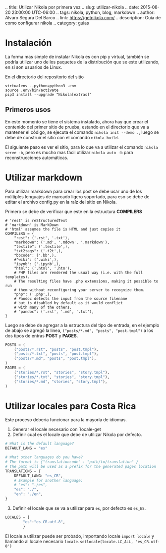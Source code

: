 .. title: Utilizar Nikola por primera vez
.. slug: utilizar-nikola
.. date: 2015-08-20 23:00:00 UTC-06:00
.. tags: nikola, python, blog, markdown
.. author: Alvaro Segura Del Barco
.. link: https://getnikola.com/
.. description: Guía de como configurar nikola
.. category: guias

# Instalación

La forma mas simple de instalar Nikola es con pip y virtual, también se podría utilizar uno de los paquetes de la distribución que se este utilizando, en si son usuarios de Linux.

En el directorio del repositorio del sitio
```
virtualenv --python=python3 .env
source .env/bin/activate
pip3 install --upgrade "Nikola[extras]"
```
## Primeros usos

En este momento se tiene el sistema instalado, ahora hay que crear el contenido del primer sitio de prueba, estando en el directorio que va a mantener el código, se ejecuta el comando `nikola init --demo .`, luego se debe de construir el sitio con el comando `nikola build`.

El siguiente paso es ver el sitio, para lo que va a utilizar el comando `nikola serve -b`, pero es mucho mas fácil utilizar `nikola auto -b` para reconstrucciones automáticas.



# Utilizar markdown
Para utilizar markdown para crear los post se debe usar uno de los múltiples lenguajes de marcado ligero soportado, para eso se debe de editar el archivo config.py en la raíz del sitio en Nikola.

Primero se debe de verificar que este en la estructura **COMPILERS**
```
# 'rest' is reStructuredText
# 'markdown' is MarkDown
# 'html' assumes the file is HTML and just copies it
COMPILERS = {
    "rest": ('.rst', '.txt'),
    "markdown": ('.md', '.mdown', '.markdown'),
    "textile": ('.textile',),
    "txt2tags": ('.t2t',),
    "bbcode": ('.bb',),
    #"wiki": ('.wiki',),
    "ipynb": ('.ipynb',),
    "html": ('.html', '.htm'),
    # PHP files are rendered the usual way (i.e. with the full templates).
    # The resulting files have .php extensions, making it possible to run
    # them without reconfiguring your server to recognize them.
    "php": ('.php',),
    # Pandoc detects the input from the source filename
    # but is disabled by default as it would conflict
    # with many of the others.
    # "pandoc": ('.rst', '.md', '.txt'),
}
```
Luego se debe de agregar a la estructura del tipo de entrada, en el ejemplo de abajo se agregó la linea, `("posts/*.md", "posts", "post.tmpl")` a los dos tipos de entras **POST** y **PAGES**.

```python
POSTS = (
    ("posts/*.rst", "posts", "post.tmpl"),
    ("posts/*.txt", "posts", "post.tmpl"),
    ("posts/*.md", "posts", "post.tmpl"),
)
PAGES = (
    ("stories/*.rst", "stories", "story.tmpl"),
    ("stories/*.txt", "stories", "story.tmpl"),
    ("stories/*.md", "stories", "story.tmpl"),
)
```
# Utilizar locales para Costa Rica
Este proceso debería funcionar para la mayoría de idiomas.

1. Generar el locale necesario con `locale-get <locale>
2. Definir cual es el locale que debe de utilizar Nikola por defecto.
```python
# What is the default language?
DEFAULT_LANG = "es"

# What other languages do you have?
# The format is {"translationcode" : "path/to/translation" }
# the path will be used as a prefix for the generated pages location
TRANSLATIONS = {
    DEFAULT_LANG: "es_CR",
    # Example for another language:
    # "es": "./es",
    "es": "./",
    "en": "./en",
}
```
3. Definir el locale que se va a utilizar para `es`, por defecto es `es_ES`.
```python
LOCALES = {
        "es":"es_CR.utf-8",
        }
```
El locale a utilizar puede ser probado, importando locale `import locale` y llamando al locale necesario `locale.setlocale(locale.LC_ALL, 'es_CR.utf-8')`
